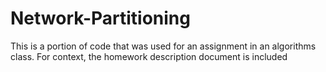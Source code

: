 # Network-Partitioning


This is a portion of code that was used for an assignment in an algorithms class. For context, the homework description document is included
